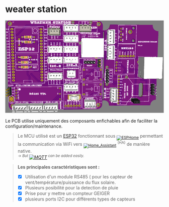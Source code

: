# weater station

![weater station_logo](https://github.com/Bandit-17/weaterstation/blob/main/image/vue%203d.png)

Le PCB utilise uniquement des composants enfichables afin de faciliter la configuration/maintenance.

> Le MCU utilisé est un [ESP32](https://s.click.aliexpress.com/e/_DCEPtOd) fonctionnant sous <sub>[![ESPHome](https://img.shields.io/badge/ESPHome-_-black?logo=esphome&style=social)](https://esphome.io)</sub> permettant la communication via WiFi vers <sub>[![Home_Assistant](https://img.shields.io/badge/Home_Assistant-_-black?logo=homeassistant&style=social)](http://homeassistant.io)</sub> <sup>(HA)</sup> de manière native.<br/>
> <sup>-> _But </sup>[![MQTT](https://img.shields.io/badge/MQTT-_-black?logo=mqtt&style=social)](https://esphome.io/components/mqtt)<sup> can be added easily._</sup>

> __Les principales caractéristiques sont :__
> - [x] Utilisation d'un module RS485 ( pour les capteur de vent/température/puissance du flux solaire.
> - [X] Plusieurs posibilité pour la detection de pluie
> - [X] Prise pour y mettre un compteur GEIGER
> - [X] plusieurs ports I2C pour différents types de capteurs


